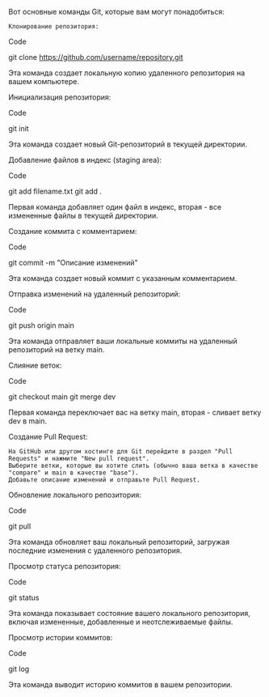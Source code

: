 Вот основные команды Git, которые вам могут понадобиться:

    Клонирование репозитория:

Code

git clone https://github.com/username/repository.git

Эта команда создает локальную копию удаленного репозитория на вашем компьютере.

Инициализация репозитория:

Code

git init

Эта команда создает новый Git-репозиторий в текущей директории.

Добавление файлов в индекс (staging area):

Code

git add filename.txt
git add .

Первая команда добавляет один файл в индекс, вторая - все измененные файлы в текущей директории.

Создание коммита с комментарием:

Code

git commit -m "Описание изменений"

Эта команда создает новый коммит с указанным комментарием.

Отправка изменений на удаленный репозиторий:

Code

git push origin main

Эта команда отправляет ваши локальные коммиты на удаленный репозиторий на ветку main.

Слияние веток:

Code

git checkout main
git merge dev

Первая команда переключает вас на ветку main, вторая - сливает ветку dev в main.

Создание Pull Request:

    На GitHub или другом хостинге для Git перейдите в раздел "Pull Requests" и нажмите "New pull request".
    Выберите ветки, которые вы хотите слить (обычно ваша ветка в качестве "compare" и main в качестве "base").
    Добавьте описание изменений и отправьте Pull Request.

Обновление локального репозитория:

Code

git pull

Эта команда обновляет ваш локальный репозиторий, загружая последние изменения с удаленного репозитория.

Просмотр статуса репозитория:

Code

git status

Эта команда показывает состояние вашего локального репозитория, включая измененные, добавленные и неотслеживаемые файлы.

Просмотр истории коммитов:

Code

git log

Эта команда выводит историю коммитов в вашем репозитории.
